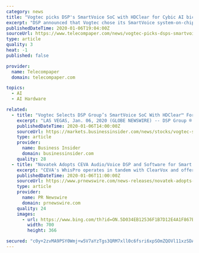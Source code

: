 ```yaml
---
category: news
title: "Vogtec picks DSP's SmartVoice SoC with HDClear for Cybic AI bicycles with built-in voice user interface"
excerpt: "DSP announced that Vogtec chose its SmartVoice system-on-chip (SoC) with HDClear voice processing algorithms for its Cybic artificial-intelligence (AI) enabled bicycle with a built-in voice user interface (VUI). The bicycle is being presented at CES 2020. The combination of low-power voice processing hardware and algorithms enabled far-field ..."
publishedDateTime: 2020-01-06T19:04:00Z
sourceUrl: https://www.telecompaper.com/news/vogtec-picks-dsps-smartvoice-soc-with-hdclearfor-cybic-ai-bicycles-with-built-in-voice-user-interface--1321785
type: article
quality: 3
heat: -1
published: false

provider:
  name: Telecompaper
  domain: telecompaper.com

topics:
  - AI
  - AI Hardware

related:
  - title: "Vogtec Selects DSP Group’s SmartVoice SoC With HDClear™ For Cybic AI Bicycles With Built-In Voice User Interface"
    excerpt: "LAS VEGAS, Jan. 06, 2020 (GLOBE NEWSWIRE) -- DSP Group ® (NASDAQ: DSPG), a global leader in wireless and voice processing solutions, announced that Vogtec has chosen its SmartVoice system-on-chip (SoC) with HDClear™ voice processing algorithms for its Cybic artificial-intelligence (AI) enabled bicycle with a built-in voice user interface (VUI)."
    publishedDateTime: 2020-01-06T14:00:00Z
    sourceUrl: https://markets.businessinsider.com/news/stocks/vogtec-selects-dsp-group-s-smartvoice-soc-with-hdclear-for-cybic-ai-bicycles-with-built-in-voice-user-interface-1028796472
    type: article
    provider:
      name: Business Insider
      domain: businessinsider.com
    quality: 28
  - title: "Novatek Adopts CEVA Audio/Voice DSP and Software for Smart TV SoCs"
    excerpt: "CEVA's WhisPro operates in tandem with ClearVox and offers customers like Novatek a robust CEVA DSP-based speech recognition solution for always-listening devices such as smart TVs, smart speakers, smartphones and Bluetooth® earbuds to interact with cloud-based voice assistant services. This holistic integration of voice pre-processing and ..."
    publishedDateTime: 2020-01-06T11:00:00Z
    sourceUrl: https://www.prnewswire.com/news-releases/novatek-adopts-ceva-audiovoice-dsp-and-software-for-smart-tv-socs-300981295.html
    type: article
    provider:
      name: PR Newswire
      domain: prnewswire.com
    quality: 24
    images:
      - url: https://www.bing.com/th?id=ON.5D034EB12536F1B7D12E4A1F867B4FD7
        width: 700
        height: 366

secured: "c0y+2zvMA9PSY0Wmj+w5V7aYzTgs3QRM7xll0c6fsri6xpSOmZQOVl11xzSDAKQLBM3yUROOHmcIdCY5bL4RcCVgaJHU1nep8Ftd09pnGGYkuxMLi3sOoFd/+jf5dsKzo3iSQG+czWn44TY6njP4aSexJKDwMjDosaHfpFQOkuDIE54Rhu23RJdvMNPUvh7yWbsM0z4DThOygws4tOeBaK9fYPaB3/kHEwef/Y0eO3angI4k8/2F0zXRI8bBd82D0d2zVoaa9pjZxZHpCA5lPQ==;Y8BrVvU3ZPZg2DzuGxnaqQ=="
---
```


